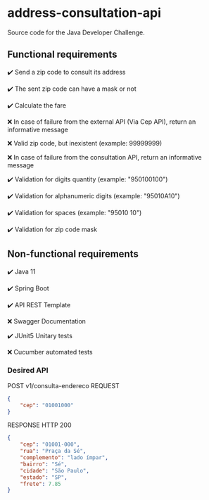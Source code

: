 # address-consultation-api

Source code for the Java Developer Challenge.

## Functional requirements

:heavy_check_mark: Send a zip code to consult its address

:heavy_check_mark: The sent zip code can have a mask or not

:heavy_check_mark: Calculate the fare

:x: In case of failure from the external API (Via Cep API), return an informative message

:x: Valid zip code, but inexistent (example: 99999999)
    
:x: In case of failure from the consultation API, return an informative message

:heavy_check_mark: Validation for digits quantity (example: "950100100")

:heavy_check_mark: Validation for alphanumeric digits (example: "95010A10")

:heavy_check_mark: Validation for spaces (example: "95010 10")

:heavy_check_mark: Validation for zip code mask


## Non-functional requirements

:heavy_check_mark: Java 11

:heavy_check_mark: Spring Boot

:heavy_check_mark: API REST Template

:x: Swagger Documentation

:heavy_check_mark: JUnit5 Unitary tests

:x: Cucumber automated tests


### Desired API

POST v1/consulta-endereco
REQUEST

```json
{
    "cep": "01001000"
}
```

RESPONSE HTTP 200

```json
{
    "cep": "01001-000",
    "rua": "Praça da Sé",
    "complemento": "lado ímpar",
    "bairro": "Sé",
    "cidade": "São Paulo",
    "estado": "SP",
    "frete": 7.85
}
```
